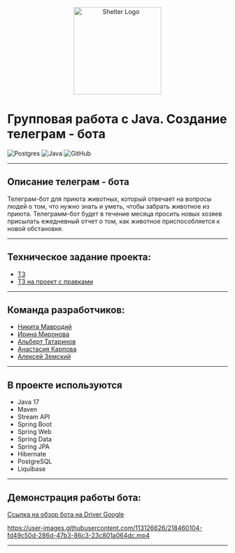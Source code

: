 <p align="center"> 
<img src="https://i.imgur.com/qZnhE08.png" width="200" alt="Shelter Logo">
</p>

# Групповая работа с Java. Создание телеграм - бота
![Postgres](https://img.shields.io/badge/postgres-%23316192.svg?style=for-the-badge&logo=postgresql&logoColor=white)
![Java](https://img.shields.io/badge/java-%23ED8B00.svg?style=for-the-badge&logo=java&logoColor=white)
![GitHub](https://img.shields.io/badge/github-%23121011.svg?style=for-the-badge&logo=github&logoColor=white)
___
## Описание телеграм - бота
Телеграм-бот для приюта животных, который отвечает на вопросы людей о том, что нужно знать и уметь, чтобы забрать животное из приюта.
Телеграмм-бот будет в течение месяца просить новых хозяев присылать ежедневный отчет о том, как животное приспособляется к новой обстановке.
___
## Техническое задание проекта:
- [ТЗ](https://skyengpublic.notion.site/4509dd17f5f840f1ba6807fe83aa9c15)
- [ТЗ на проект с правками](https://skyengpublic.notion.site/30eb1f5ef036467d8ae0527e7d625718)
___
## Команда разработчиков:
- [Никита Мавродий](https://github.com/nikitamavrodiy)
- [Ирина Миронова](https://github.com/irinamironova9)
- [Альберт Татаринов](https://github.com/letuu)
- [Анастасия Карпова](https://github.com/AnastasiaSergeeva05)
- [Алексей Земский](https://github.com/zemscky)
___
## В проекте используются
  - Java 17
  - Maven
  - Stream API
  - Spring Boot
  - Spring Web
  - Spring Data
  - Spring JPA
  - Hibernate
  - PostgreSQL
  - Liquibase
___
## Демонстрация работы бота:
[Ссылка на обзор бота на Driver Google](https://drive.google.com/file/d/15AbNn0T2qWO4Ol4ypMtHuqE63LQRcmSI/view?usp=share_link)


https://user-images.githubusercontent.com/113126626/218460104-fd49c50d-286d-47b3-86c3-23c801a064dc.mp4


___
